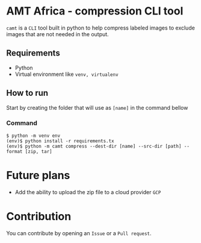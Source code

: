 # AMT Africa -  compression CLI tool

`camt` is a `CLI` tool built in python to help compress labeled images to exclude images that are not needed in the output.

## Requirements
* Python
* Virtual environment like `venv, virtualenv` 

## How to run

Start by creating the folder that will use as `[name]` in the command bellow
### Command 
```
$ python -m venv env
(env)$ python install -r requirements.tx
(env)$ python -m camt compress --dest-dir [name] --src-dir [path] --format [zip, tar]
```

# Future plans
* Add the ability to upload the zip file to a cloud provider `GCP`

# Contribution
You can contribute by opening an `Issue` or a `Pull request`.
